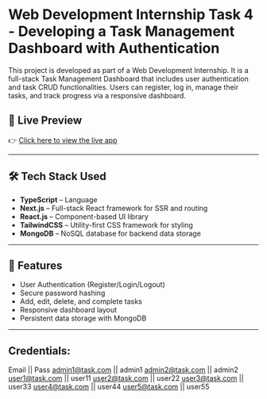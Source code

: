 # Web Development Internship Task 4 - Developing a Task Management Dashboard with Authentication

This project is developed as part of a Web Development Internship. It is a full-stack Task Management Dashboard that includes user authentication and task CRUD functionalities. Users can register, log in, manage their tasks, and track progress via a responsive dashboard.

## 🔗 Live Preview

👉 [Click here to view the live app](https://mentoga-task4.vercel.app/)

---

## 🛠 Tech Stack Used

- **TypeScript** – Language
- **Next.js** – Full-stack React framework for SSR and routing
- **React.js** – Component-based UI library
- **TailwindCSS** – Utility-first CSS framework for styling
- **MongoDB** – NoSQL database for backend data storage

---

## 🚀 Features

- User Authentication (Register/Login/Logout)
- Secure password hashing
- Add, edit, delete, and complete tasks
- Responsive dashboard layout
- Persistent data storage with MongoDB

---

## Credentials:
 
Email  || Pass
admin1@task.com  ||   admin1 
admin2@task.com  ||   admin2 
user1@task.com   ||   user11 
user2@task.com   ||   user22 
user3@task.com   ||   user33
user4@task.com   ||   user44 
user5@task.com   ||   user55







